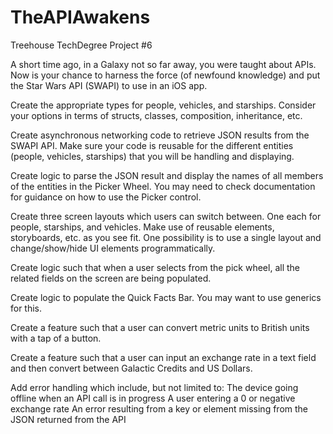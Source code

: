 # TheAPIAwakens
Treehouse TechDegree Project #6

A short time ago, in a Galaxy not so far away, you were taught about APIs. Now is your chance to harness the force (of newfound knowledge) and put the Star Wars API (SWAPI) to use in an iOS app.

Create the appropriate types for people, vehicles, and starships. Consider your options in terms of structs, classes, composition, inheritance, etc.

Create asynchronous networking code to retrieve JSON results from the SWAPI API. Make sure your code is reusable for the different entities (people, vehicles, starships) that you will be handling and displaying.

Create logic to parse the JSON result and display the names of all members of the entities in the Picker Wheel. You may need to check documentation for guidance on how to use the Picker control.

Create three screen layouts which users can switch between. One each for people, starships, and vehicles. Make use of reusable elements, storyboards, etc. as you see fit. One possibility is to use a single layout and change/show/hide UI elements programmatically.

Create logic such that when a user selects from the pick wheel, all the related fields on the screen are being populated.

Create logic to populate the Quick Facts Bar. You may want to use generics for this.

Create a feature such that a user can convert metric units to British units with a tap of a button.

Create a feature such that a user can input an exchange rate in a text field and then convert between Galactic 
Credits and US Dollars.

Add error handling which include, but not limited to:
  The device going offline when an API call is in progress
  A user entering a 0 or negative exchange rate
  An error resulting from a key or element missing from the JSON returned from the API

